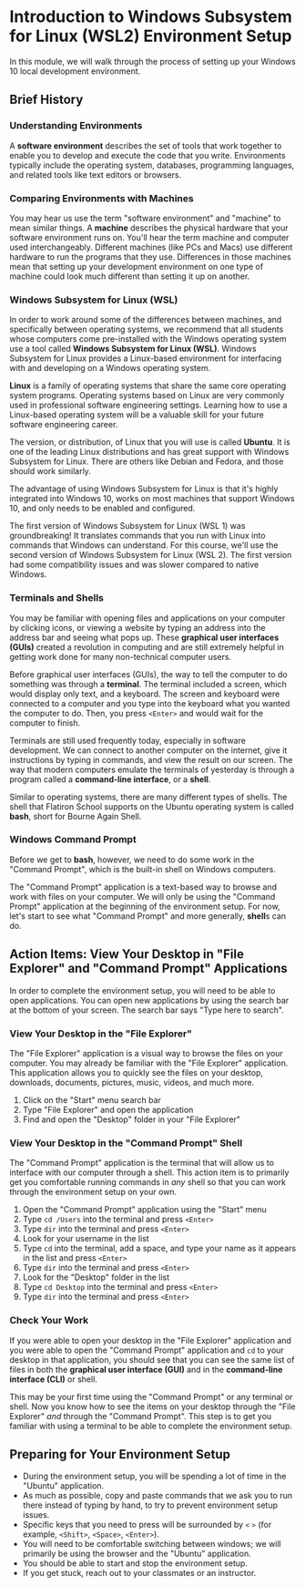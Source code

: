 # Introduction to Windows Subsystem for Linux (WSL2) Environment Setup

In this module, we will walk through the process of setting up your Windows 10
local development environment.

## Brief History

### Understanding Environments

A **software environment** describes the set of tools that work together to
enable you to develop and execute the code that you write. Environments
typically include the operating system, databases, programming languages, and
related tools like text editors or browsers.

### Comparing Environments with Machines

You may hear us use the term "software environment" and "machine" to mean
similar things. A **machine** describes the physical hardware that your software
environment runs on. You'll hear the term machine and computer used
interchangeably. Different machines (like PCs and Macs) use different hardware
to run the programs that they use. Differences in those machines mean that
setting up your development environment on one type of machine could look much
different than setting it up on another.

### Windows Subsystem for Linux (WSL)

In order to work around some of the differences between machines, and
specifically between operating systems, we recommend that all students whose
computers come pre-installed with the Windows operating system use a tool called
**Windows Subsystem for Linux (WSL)**. Windows Subsystem for Linux provides a
Linux-based environment for interfacing with and developing on a Windows
operating system.

**Linux** is a family of operating systems that share the same core operating
system programs. Operating systems based on Linux are very commonly used in
professional software engineering settings. Learning how to use a Linux-based
operating system will be a valuable skill for your future software engineering
career.

The version, or distribution, of Linux that you will use is called **Ubuntu**.
It is one of the leading Linux distributions and has great support with Windows
Subsystem for Linux. There are others like Debian and Fedora, and those should
work similarly.

The advantage of using Windows Subsystem for Linux is that it's highly
integrated into Windows 10, works on most machines that support Windows 10, and
only needs to be enabled and configured.

The first version of Windows Subsystem for Linux (WSL 1) was groundbreaking! It
translates commands that you run with Linux into commands that Windows can
understand. For this course, we'll use the second version of Windows Subsystem
for Linux (WSL 2). The first version had some compatibility issues and was
slower compared to native Windows.

### Terminals and Shells

You may be familiar with opening files and applications on your computer by
clicking icons, or viewing a website by typing an address into the address bar
and seeing what pops up. These **graphical user interfaces (GUIs)** created a
revolution in computing and are still extremely helpful in getting work done for
many non-technical computer users.

Before graphical user interfaces (GUIs), the way to tell the computer to do
something was through a **terminal**. The terminal included a screen, which
would display only text, and a keyboard. The screen and keyboard were connected
to a computer and you type into the keyboard what you wanted the computer to do.
Then, you press `<Enter>` and would wait for the computer to finish.

Terminals are still used frequently today, especially in software development.
We can connect to another computer on the internet, give it instructions by
typing in commands, and view the result on our screen. The way that modern
computers emulate the terminals of yesterday is through a program called a
**command-line interface**, or a **shell**.

Similar to operating systems, there are many different types of shells. The
shell that Flatiron School supports on the Ubuntu operating system is called
**bash**, short for Bourne Again Shell.

### Windows Command Prompt

Before we get to **bash**, however, we need to do some work in the "Command
Prompt", which is the built-in shell on Windows computers.

The "Command Prompt" application is a text-based way to browse and work with
files on your computer. We will only be using the "Command Prompt" application
at the beginning of the environment setup. For now, let's start to see what
"Command Prompt" and more generally, **shell**s can do.

## Action Items: View Your Desktop in "File Explorer" and "Command Prompt" Applications

In order to complete the environment setup, you will need to be able to open
applications. You can open new applications by using the search bar at the
bottom of your screen. The search bar says "Type here to search".

### View Your Desktop in the "File Explorer"

The "File Explorer" application is a visual way to browse the files on your
computer. You may already be familiar with the "File Explorer" application. This
application allows you to quickly see the files on your desktop, downloads,
documents, pictures, music, videos, and much more.

1. Click on the "Start" menu search bar
2. Type "File Explorer" and open the application
3. Find and open the "Desktop" folder in your "File Explorer"

### View Your Desktop in the "Command Prompt" Shell

The "Command Prompt" application is the terminal that will allow us to interface
with our computer through a shell. This action item is to primarily get you
comfortable running commands in _any_ shell so that you can work through the
environment setup on your own.

1. Open the "Command Prompt" application using the "Start" menu
2. Type `cd /Users` into the terminal and press `<Enter>`
3. Type `dir` into the terminal and press `<Enter>`
4. Look for your username in the list
5. Type `cd` into the terminal, add a space, and type your name as it appears in the list and press `<Enter>`
6. Type `dir` into the terminal and press `<Enter>`
7. Look for the "Desktop" folder in the list
8. Type `cd Desktop` into the terminal and press `<Enter>`
9. Type `dir` into the terminal and press `<Enter>`

### Check Your Work

If you were able to open your desktop in the "File Explorer" application and you
were able to open the "Command Prompt" application and `cd` to your desktop in
that application, you should see that you can see the same list of files in both
the **graphical user interface (GUI)** and in the **command-line interface
(CLI)** or shell.

This may be your first time using the "Command Prompt" or any terminal or shell.
Now you know how to see the items on your desktop through the "File Explorer"
_and_ through the "Command Prompt". This step is to get you familiar with using
a terminal to be able to complete the environment setup.

## Preparing for Your Environment Setup

* During the environment setup, you will be spending a lot of time in the
  "Ubuntu" application.
* As much as possible, copy and paste commands that we ask you to run there
  instead of typing by hand, to try to prevent environment setup issues.
* Specific keys that you need to press will be surrounded by  `<` `>` (for
  example, `<Shift>`, `<Space>`, `<Enter>`).
* You will need to be comfortable switching between windows; we will primarily
  be using the browser and the "Ubuntu" application.
* You should be able to start and stop the environment setup.
* If you get stuck, reach out to your classmates or an instructor.
